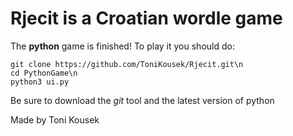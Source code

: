 # Rjecit is a Croatian wordle game

The **python** game is finished!
To play it you should do:

    git clone https://github.com/ToniKousek/Rjecit.git\n
    cd PythonGame\n
    python3 ui.py

Be sure to download the *git* tool and the latest version of python

Made by Toni Kousek
